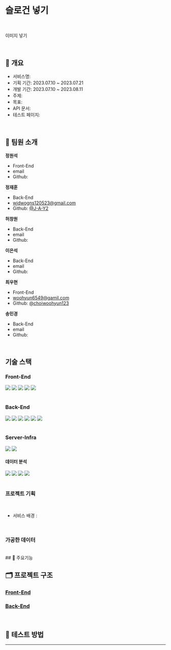 # 슬로건 넣기

<br/>

<!-- <img src="./public/logoshort.png" alt="logo" width="35%" /> -->

이미지 넣기

<br/>

## 📄 개요

- 서비스명:
- 기획 기간: 2023.07.10 ~ 2023.07.21
- 개발 기간: 2023.07.10 ~ 2023.08.11
- 주제:
- 목표:
- API 문서: <!-- [바로가기](https://docs.google.com/spreadsheets/d/1t-DNUbVY4GI5NZWTBwCLrzPFFoJMj4t_p9wfY_jemhA/edit?usp=sharing) -->
- 테스트 페이지: <!-- [바로가기](http://kdt-ai7-team07.elicecoding.com/) -->

<br/>

## 🫶 팀원 소개

**정원석**

- Front-End
- email
- Github: <!-- [@minluna](https://github.com/minluna) -->

**정재훈**

- Back-End
- wjdwogns120523@gmail.com
- Github: [@J-A-Y2](https://github.com/J-A-Y2)

**허창원**

- Back-End
- email
- Github: <!-- [0o0w0d2](https://github.com/0o0w0d2) -->

**이은석**

- Back-End
- email
- Github:<!-- [@yyoungl](https://github.com/yyoungl) -->

**최우현**

- Front-End
- woohyun6549@gamil.com
- Github: [@choiwoohyun123](https://github.com/choiwoohyun123)

**송민경**

- Back-End
- email
- Github: <!-- [@choiwoohyun123](https://github.com/choiwoohyun123) -->

<br/>

## 기술 스택

### Front-End

<div>
<img src="https://img.shields.io/badge/HTML5-E34F26?style=flat-square&logo=HTML5&logoColor=white"/>
<img src="https://img.shields.io/badge/CSS3-1572B6?style=flat-square&logo=CSS3&logoColor=white"/>
<img src="https://img.shields.io/badge/TailwindCSS-06B6D4?style=flat-square&logo=TailwindCSS&logoColor=white"/>
<img src="https://img.shields.io/badge/JavaScript-F7DF1E?style=flat-square&logo=JavaScript&logoColor=white"/>
<img src="https://img.shields.io/badge/React-61DAFB?style=flat-square&logo=React&logoColor=white"/>
</div>
<br />

### Back-End

<div>
<img src="https://img.shields.io/badge/JavaScript-F7DF1E?style=flat-square&logo=JavaScript&logoColor=white"/>
<img src="https://img.shields.io/badge/Node.js-339933?style=flat-square&logo=Node.js&logoColor=white"/>
<img src="https://img.shields.io/badge/Express-000000?style=flat-square&logo=express&logoColor=white"/>
<img src="https://img.shields.io/badge/MySQL-47A248?style=flat-square&logo=MySQL&logoColor=white"/>
<img src="https://img.shields.io/badge/JWT-41454A?style=flat-square&logo=JSON%20web%20tokens&logoColor=white"/>
<img src="https://img.shields.io/badge/Passport-34E27A?style=flat-square&logo=Passport&logoColor=white"/>

</div>

<br />

### Server-Infra

<div>
<img src="https://img.shields.io/badge/Nginx-009639?style=flat-square&logo=nginx&logoColor=white"/>
<img src="https://img.shields.io/badge/pm2-2B037A?style=flat-square&logo=pm2&logoColor=white"/>
</div>

#### **데이터 분석**

<div>
<img src="https://img.shields.io/badge/Python-3776AB?style=flat-square&logo=Python&logoColor=white"/>
<img src="https://img.shields.io/badge/Pandas-150458?style=flat-square&logo=Pandas&logoColor=white"/>
<img src="https://img.shields.io/badge/NumPy-013243?style=flat-square&logo=NumPy&logoColor=white"/>
<img src="https://img.shields.io/badge/Matplotlib-ffffff?style=flat-square&logo=SoundCharts&logoColor=black"/>
</div>

<br />

### 프로젝트 기획

<br/>

- 서비스 배경 :

<br/>

### 가공한 데이터

<!-- <img src="./public/graph1.png" alt="graph" width="600px" />

- 축산업이 탄소배출량에 미치는 영향에 대해 알아보았습니다. 1990년도부터 2020년까지 한국의 총 온실가스 배출량은 줄었지만, 축산업 분야에서 배출한 온실가스의 경우 증가했습니다.

<img src="./public/graph2.png" alt="graph" width="600px" />

- 전체 산업군 배출량 중 축산업의 온실가스 배출량은 20% 이상을 차지합니다.

<img src="./public/graph3.png" alt="graph" width="600px" />

- 음식을 채소류, 육류, 해산물, 기타로 분류해 탄소배출량의 평균을 확인해 보았습니다. <br/>
이는 생산부터 유통까지 모든 과정에서 배출된 온실가스의 양을 의미합니다.<br/>
채소류를 소비 과정에서 배출하는 탄소배출량은 육류 소비 과정에서 탄소배출량에 비해 무려 11배나 낮은 것을 확인할 수 있습니다!<br/> -->

<br/>
## 🔎 주요기능

<!-- -   **회원가입, 로그인 기능**: 사용자의 회원 가입 및 로그인 기능 제공

-   **식단 업로드 기능**: 비건, 베지테리언 식단 업로드 가능

-   **피드 댓글, 대댓글 기능**: 식단 피드에서 댓글, 대댓글을 통해 유저들과 소통 가능

-   **탄소 배출 감소량에 따른 포인트 부여**: 식단 피드 업로드하면 포인트 부여

-   **마이페이지 기능**:
    -   개인 정보, 포인트, 좋아요 등을 확인할 수 있는 마이페이지 기능 제공
    -   개인 정보, 포인트, 좋아요 등
    -   올린 식단 사진 archive
    -   좋아요한 피드 archive

-   **개인정보수정 기능**: 닉네임, 프로필사진, 자기소개 수정 가능

-   **건강 배틀 sns**: 포인트 적립 순위 리스트(랭킹) 기능

-   **Infinite Scroll**: 스크롤을 통해 오래된 피드도 볼 수 있게 하여 사용자의 몰입도를 높이기 위한 기능

-   **게시물 검색 기능**: 검색한 내용과 일치하는 모든 피드들을 볼 수 있는 기능 -->

## 🗂 프로젝트 구조

### [Front-End ](#)

<!-- ```
📦src
 ┣ 📂components
 ┃ ┣ 📂datagraph
 ┃ ┃ ┣ 📂data
 ┃ ┃ ┃ ┣ 📜co2bargarphdata.js
 ┃ ┃ ┃ ┣ 📜linegraphdata.js
 ┃ ┃ ┃ ┗ 📜piegraphdata.js
 ┃ ┃ ┗ 📂graph
 ┃ ┃ ┃ ┣ 📜bargraph.jsx
 ┃ ┃ ┃ ┣ 📜co2bargraph.jsx
 ┃ ┃ ┃ ┣ 📜linegraph.css
 ┃ ┃ ┃ ┣ 📜linegraph.jsx
 ┃ ┃ ┃ ┗ 📜piegraph.jsx
 ┃ ┣ 📂pointbar
 ┃ ┃ ┗ 📜pointbar.jsx
 ┃ ┣ 📂post
 ┃ ┃ ┣ 📜addpost.jsx
 ┃ ┃ ┣ 📜postcard.jsx
 ┃ ┃ ┣ 📜postdetail.jsx
 ┃ ┃ ┗ 📜postedit.jsx
 ┃ ┣ 📂rankcard
 ┃ ┃ ┗ 📜rankcard.jsx
 ┃ ┣ 📂rankpagesentence
 ┃ ┃ ┗ 📜rankpagesentence.jsx
 ┃ ┗ 📂user
 ┃ ┃ ┣ 📜usercard.jsx
 ┃ ┃ ┣ 📜userdetail.jsx
 ┃ ┃ ┗ 📜useredit.jsx
 ┣ 📂pages
 ┃ ┣ 📂login
 ┃ ┃ ┗ 📜loginform.jsx
 ┃ ┣ 📂mainpage
 ┃ ┃ ┗ 📜mainpage.jsx
 ┃ ┣ 📂rank
 ┃ ┃ ┗ 📜rank.jsx
 ┃ ┣ 📂register
 ┃ ┃ ┗ 📜registerform.jsx
 ┃ ┣ 📂story
 ┃ ┃ ┣ 📜searchpost.jsx
 ┃ ┃ ┗ 📜story.jsx
 ┃ ┣ 📜loading.jsx
 ┃ ┗ 📜notfound.jsx
 ┣ 📂sections
 ┃ ┣ 📜header.jsx
 ┃ ┗ 📜headerlogout.jsx
 ┗ 📂utils
 ┃ ┣ 📂conts
 ┃ ┃ ┗ 📜bucket.js
 ┃ ┣ 📜chunkArray.js
 ┃ ┣ 📜getdays.js
 ┃ ┣ 📜gethours.js
 ┃ ┣ 📜gettime.js
 ┃ ┗ 📜tierdecision.js> `
``` -->

### [Back-End](#)

<!-- ```
📦src
 ┣ 📂controllers
 ┃ ┣ 📜commentController.js
 ┃ ┣ 📜likeController.js
 ┃ ┣ 📜postController.js
 ┃ ┣ 📜rankController.js
 ┃ ┣ 📜searchController.js
 ┃ ┗ 📜userController.js
 ┣ 📂db
 ┃ ┣ 📂models
 ┃ ┃ ┣ 📜Comment.js
 ┃ ┃ ┣ 📜Like.js
 ┃ ┃ ┣ 📜Post.js
 ┃ ┃ ┣ 📜Rank.js
 ┃ ┃ ┣ 📜Search.js
 ┃ ┃ ┗ 📜User.js
 ┃ ┗ 📜index.js
 ┣ 📂middlewares
 ┃ ┣ 📜addComment_validate.js
 ┃ ┣ 📜addPost_validate.js
 ┃ ┣ 📜commentParams_validate.js
 ┃ ┣ 📜errorMiddleware.js
 ┃ ┣ 📜getComment_validate.js
 ┃ ┣ 📜getPost_vaildate.js
 ┃ ┣ 📜login_required.js
 ┃ ┣ 📜login_validate.js
 ┃ ┣ 📜postParams_validate.js
 ┃ ┣ 📜register_validate.js
 ┃ ┣ 📜search_validate.js
 ┃ ┣ 📜setComment_validate.js
 ┃ ┣ 📜setPost_validate.js
 ┃ ┣ 📜setUser_validate.js
 ┃ ┗ 📜userParams_validate.js
 ┣ 📂routers
 ┃ ┣ 📜commentRouter.js
 ┃ ┣ 📜likeRouter.js
 ┃ ┣ 📜postRouter.js
 ┃ ┣ 📜rankRouter.js
 ┃ ┣ 📜searchRouter.js
 ┃ ┗ 📜userRouter.js
 ┣ 📂services
 ┃ ┣ 📜commentService.js
 ┃ ┣ 📜likeService.js
 ┃ ┣ 📜postService.js
 ┃ ┣ 📜rankService.js
 ┃ ┣ 📜searchService.js
 ┃ ┗ 📜userService.js
 ┣ 📂utils
 ┃ ┗ 📜statusCode.js
 ┣ 📜app.js
 ┣ 📜aws.config.js
 ┗ 📜babel.config.json
``` -->

<br/>

## 🏁 테스트 방법

---

<!-- 1. 해당 프로젝트를 clone 합니다.

    ```
    git clone https://github.com/J-A-Y2/project2.git
    ```

2. 프로젝트 실행에 필요한 패키지를 설치합니다.

   ```
    cd vegcom_front
    yarn install
    ```

    ```
    cd vegcom_back
    yarn install
    ```

4. 프론트와 백엔드를 실행합니다.

    ```
    cd vegcom_front
    yarn dev
    ```

    ```
    cd vegcom_back
    yarn start
    ``` -->
